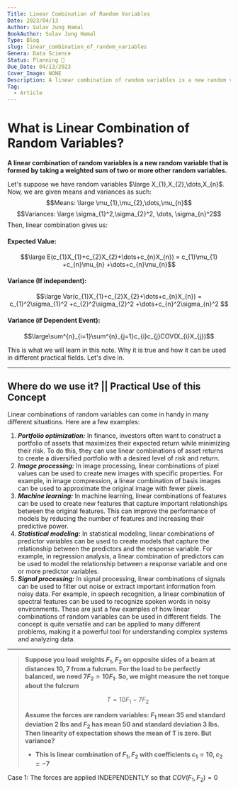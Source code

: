 ```yaml
---
Title: Linear Combination of Random Variables
Date: 2023/04/13
Author: Sulav Jung Hamal
BookAuthor: Sulav Jung Hamal
Type: Blog
slug: linear_combination_of_random_variables
Genera: Data Science
Status: Planning 🔗
Due_Date: 04/13/2023
Cover_Image: NONE
Description: A linear combination of random variables is a new random variable that is formed by taking a weighted sum of two or more other random variables.
Tag:
  - Article
---
```


# What is Linear Combination of Random Variables?

**A linear combination of random variables is a new random variable that is formed by taking a weighted sum of two or more other random variables.**

Let's suppose we have random variables $\large X_{1},X_{2},\dots,X_{n}$. Now, we are given means and variances as such:
$$Means: \large \mu_{1},\mu_{2},\dots,\mu_{n}$$
$$Variances: \large \sigma_{1}^2,\sigma_{2}^2, \dots, \sigma_{n}^2$$
Then, linear combination gives us:

#### Expected Value:

$$\large E(c_{1}X_{1}+c_{2}X_{2}+\dots+c_{n}X_{n}) = c_{1}\mu_{1} +c_{n}\mu_{n} +\dots+c_{n}\mu_{n}$$

#### Variance (If independent):

$$\large Var(c_{1}X_{1}+c_{2}X_{2}+\dots+c_{n}X_{n}) = c_{1}^2\sigma_{1}^2 +c_{2}^2\sigma_{2}^2 +\dots+c_{n}^2\sigma_{n}^2   $$

#### Variance (if Dependent Event):

$$\large\sum^{n}_{i=1}\sum^{n}_{j=1}c_{i}c_{j}COV(X_{i}X_{j})$$

This is what we will learn in this note. Why it is true and how it can be used in different practical fields. Let's dive in.

---

## Where do we use it? || Practical Use of this Concept

Linear combinations of random variables can come in handy in many different situations. Here are a few examples:

1.  **_Portfolio optimization:_** In finance, investors often want to construct a portfolio of assets that maximizes their expected return while minimizing their risk. To do this, they can use linear combinations of asset returns to create a diversified portfolio with a desired level of risk and return.
2.  **_Image processing:_** In image processing, linear combinations of pixel values can be used to create new images with specific properties. For example, in image compression, a linear combination of basis images can be used to approximate the original image with fewer pixels.
3.  **_Machine learning:_** In machine learning, linear combinations of features can be used to create new features that capture important relationships between the original features. This can improve the performance of models by reducing the number of features and increasing their predictive power.
4.  **_Statistical modeling:_** In statistical modeling, linear combinations of predictor variables can be used to create models that capture the relationship between the predictors and the response variable. For example, in regression analysis, a linear combination of predictors can be used to model the relationship between a response variable and one or more predictor variables.
5.  **_Signal processing:_** In signal processing, linear combinations of signals can be used to filter out noise or extract important information from noisy data. For example, in speech recognition, a linear combination of spectral features can be used to recognize spoken words in noisy environments.
    These are just a few examples of how linear combinations of random variables can be used in different fields. The concept is quite versatile and can be applied to many different problems, making it a powerful tool for understanding complex systems and analyzing data.

---

> **Suppose you load weights $F_{1}, F_{2}$ on opposite sides of a beam at distances 10, 7 from a fulcrum. For the load to be perfectly balanced, we need $7F_{2}= 10F_{1}$. So, we might measure the net torque about the fulcrum**
>
> $$
> T = 10F_{1} - 7F_{2}
> $$
>
> **Assume the forces are random variables: $F_{1}$ mean 35 and standard deviation 2 lbs and $F_{2}$ has mean 50 and standard deviation 3 lbs. Then linearity of expectation shows the mean of T is zero. But variance?**
>
> - **This is linear combination of $F_{1}, F_{2}$ with coefficients $c_{1} = 10, c_{2} = -7$**

Case 1: The forces are applied INDEPENDENTLY so that $COV(F_{1}, F_{2}) = 0$
